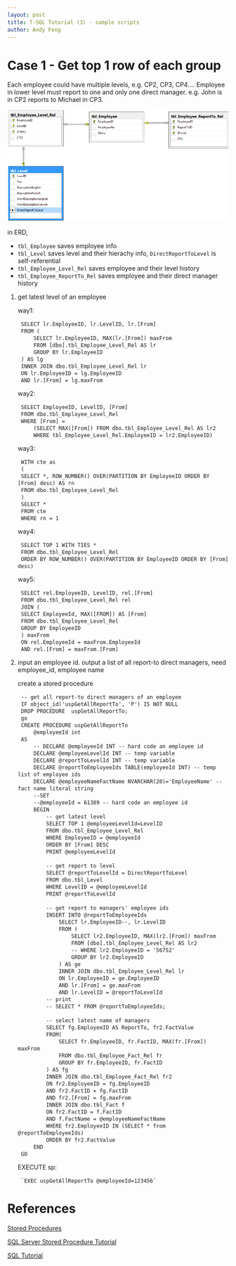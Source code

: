```yaml
---
layout: post
title: T-SQL Tutorial (3) - sample scripts
author: Andy Feng
---
```


# Case 1 - Get top 1 row of each group #
Each employee could have multiple levels, e.g. CP2, CP3, CP4.... Employee in lower level must report to one and only one  direct manager. e.g. John is in CP2 reports to Michael in CP3. 

![](/images/posts/20180810-sql-7.png)

in ERD, 

- `tbl_Employee` saves employee info
- `tbl_Level` saves level and their hierachy info, `DirectReportToLevel` is self-referential
- `tbl_Employee_Level_Rel` saves employee and their level history
- `tbl_Employee_ReportTo_Rel` saves employee and their direct manager history
>

1. get latest level of an employee

	way1:
	
		SELECT lr.EmployeeID, lr.LevelID, lr.[From]
		FROM (
			SELECT lr.EmployeeID, MAX(lr.[From]) maxFrom
			FROM [dbo].tbl_Employee_Level_Rel AS lr
			GROUP BY lr.EmployeeID	 
		) AS lg 
		INNER JOIN dbo.tbl_Employee_Level_Rel lr 
		ON lr.EmployeeID = lg.EmployeeID 
		AND lr.[From] = lg.maxFrom
	
	way2:
	
		SELECT EmployeeID, LevelID, [From]
		FROM dbo.tbl_Employee_Level_Rel
		WHERE [From] = 
			(SELECT MAX([From]) FROM dbo.tbl_Employee_Level_Rel AS lr2 
			WHERE tbl_Employee_Level_Rel.EmployeeID = lr2.EmployeeID)

	way3: 

		WITH cte as
		(
		SELECT *, ROW_NUMBER() OVER(PARTITION BY EmployeeID ORDER BY [From] desc) AS rn
		FROM dbo.tbl_Employee_Level_Rel
		)
		SELECT *
		FROM cte 
		WHERE rn = 1

	way4:

		SELECT TOP 1 WITH TIES *
		FROM dbo.tbl_Employee_Level_Rel
		ORDER BY ROW_NUMBER() OVER(PARTITION BY EmployeeID ORDER BY [From] desc)

	way5:

		SELECT rel.EmployeeID, LevelID, rel.[From]
		FROM dbo.tbl_Employee_Level_Rel rel
		JOIN (
		SELECT EmployeeId, MAX([FROM]) AS [From]
		FROM dbo.tbl_Employee_Level_Rel
		GROUP BY EmployeeID
		) maxFrom 
		ON rel.EmployeeId = maxFrom.EmployeeId
		AND rel.[From] = maxFrom.[From]

1. input an employee id. output a list of all report-to direct managers, need employee_id, employee name

	create a stored procedure

		-- get all report-to direct managers of an employee
		IF object_id('uspGetAllReportTo', 'P') IS NOT NULL
		DROP PROCEDURE  uspGetAllReportTo;
		go
		CREATE PROCEDURE uspGetAllReportTo
			@employeeId int
		AS 
			-- DECLARE @employeeId INT -- hard code an employee id
			DECLARE @employeeLevelId INT -- temp variable
			DECLARE @reportToLevelId INT -- temp variable
			DECLARE @reportToEmployeeIds TABLE(employeeId INT) -- temp list of employee ids
			DECLARE @employeeNameFactName NVARCHAR(20)='EmployeeName' -- fact name literal string
			--SET
			--@employeeId = 61389 -- hard code an employee id
			BEGIN
				-- get latest level
				SELECT TOP 1 @employeeLevelId=LevelID
				FROM dbo.tbl_Employee_Level_Rel 
				WHERE EmployeeID = @employeeId
				ORDER BY [From] DESC	
				PRINT @employeeLevelId
		
				-- get report to level
				SELECT @reportToLevelId = DirectReportToLevel 
				FROM dbo.tbl_Level
				WHERE LevelID = @employeeLevelId
				PRINT @reportToLevelId
		
				-- get report to managers' employee ids
				INSERT INTO @reportToEmployeeIds
					SELECT lr.EmployeeID--, lr.LevelID
					FROM (
						SELECT lr2.EmployeeID, MAX(lr2.[From]) maxFrom
						FROM [dbo].tbl_Employee_Level_Rel AS lr2
						-- WHERE lr2.EmployeeID = '56752'
						GROUP BY lr2.EmployeeID
					) AS ge 
					INNER JOIN dbo.tbl_Employee_Level_Rel lr 
					ON lr.EmployeeID = ge.EmployeeID 
					AND lr.[From] = ge.maxFrom
					AND lr.LevelID = @reportToLevelId
				-- print
				-- SELECT * FROM @reportToEmployeeIds;
		
				-- select latest name of managers
				SELECT fg.EmployeeID AS ReportTo, fr2.FactValue
				FROM(
					SELECT fr.EmployeeID, fr.FactID, MAX(fr.[From]) maxFrom
					FROM dbo.tbl_Employee_Fact_Rel fr	
					GROUP BY fr.EmployeeID, fr.FactID
				) AS fg
				INNER JOIN dbo.tbl_Employee_Fact_Rel fr2
				ON fr2.EmployeeID = fg.EmployeeID
				AND fr2.FactID = fg.FactID
				AND	fr2.[From] = fg.maxFrom
				INNER JOIN dbo.tbl_Fact f
				ON fr2.FactID = f.FactID
				AND f.FactName = @employeeNameFactName
				WHERE fr2.EmployeeID IN (SELECT * from @reportToEmployeeIds)
				ORDER BY fr2.FactValue
			END
		GO
	
	EXECUTE sp:

		`EXEC uspGetAllReportTo @employeeId=123456`

# References #
[Stored Procedures](https://docs.microsoft.com/en-us/sql/relational-databases/stored-procedures/stored-procedures-database-engine?view=sql-server-2017)

[SQL Server Stored Procedure Tutorial](https://www.mssqltips.com/sqlservertutorial/160/sql-server-stored-procedure-tutorial/)

[SQL Tutorial](https://www.techonthenet.com/sql/index.php)